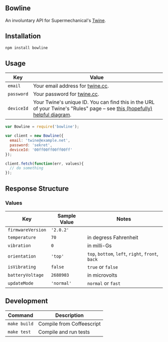 Bowline
-------

An involuntary API for Supermechanical's [Twine][0].


## Installation

```bash
npm install bowline
```


## Usage

Key        | Value
---        | -----
`email`    | Your email address for [twine.cc][1].
`password` | Your password for [twine.cc][1].
`deviceId` | Your Twine's unique ID. You can find this in the URL of your Twine's "Rules" page – see [this (hopefully) helpful diagram][2].

[0]: http://supermechanical.com/twine/
[1]: https://twine.cc/login
[2]: http://cl.ly/TeNO/Screen_Shot_2014-01-30_at_12.40.48_PM.jpg

```javascript
var Bowline = require('bowline');

var client = new Bowline({
  email: 'twine@example.net',
  password: 'sekret',
  deviceId: '00ff00ff00ff00ff'
});

client.fetch(function(err, values){
  // do something
});
```


## Response Structure

### Values

Key               | Sample Value | Notes
---               | ------------ | -----
`firmwareVersion` | `'2.0.2'`    |
`temperature`     | `70`         | in degress Fahrenheit
`vibration`       | `0`          | in milli-Gs
`orientation`     | `'top'`      | `top`, `bottom`, `left`, `right`, `front`, `back`
`isVibrating`     | `false`      | `true` or `false`
`batteryVoltage`  | `2688903`    | in microvolts
`updateMode`      | `'normal'`   | `normal` or `fast`


## Development

Command      | Description
-------      | ------------
`make build` | Compile from Coffeescript
`make test`  | Compile and run tests
